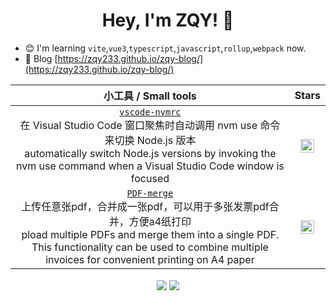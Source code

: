 <h1 align="center">
  Hey, I'm ZQY! 👋
</h1>

- 😊 I'm learning `vite`,`vue3`,`typescript`,`javascript`,`rollup`,`webpack` now.
- 📝 Blog [https://zqy233.github.io/zqy-blog/](https://zqy233.github.io/zqy-blog/)
  
| 小工具 / Small tools | Stars |
| :-: | :-: |
| [`vscode-nvmrc`](https://github.com/zqy233/vscode-nvmrc)<br>在 Visual Studio Code 窗口聚焦时自动调用 nvm use 命令来切换 Node.js 版本<br>automatically switch Node.js versions by invoking the nvm use command when a Visual Studio Code window is focused | <img src="https://img.shields.io/github/stars/zqy233/vscode-nvmrc?style=social" height="22" align="top" /> |
| [`PDF-merge`](https://github.com/zqy233/PDF-merge)<br>上传任意张pdf，合并成一张pdf，可以用于多张发票pdf合并，方便a4纸打印<br>pload multiple PDFs and merge them into a single PDF. This functionality can be used to combine multiple invoices for convenient printing on A4 paper | <img src="https://img.shields.io/github/stars/zqy233/PDF-merge?style=social" height="22" align="top" /> |

<div align="center">
  <img align="center" src="https://github-readme-stats.vercel.app/api?username=zqy233&theme=prussian&show_icons=true&count_private=true&card_width=470" />
  <img align="center" src="https://github-readme-stats.vercel.app/api/top-langs?username=zqy233&layout=compact&langs_count=8&card_width=320" />
</div>


